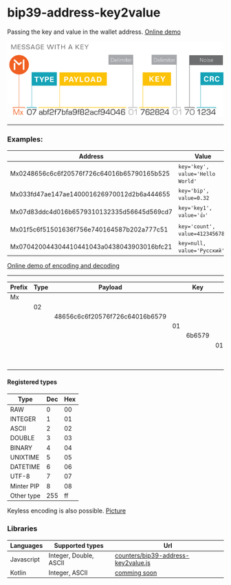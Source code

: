# bip39-address-key2value

Passing the key and value in the wallet address. [Online demo](https://counters.github.io/bip39-address-key2value/) 

![Message with key](docs/static/Message_with_a_key.png "Message with key")

----


### Examples:
Address | Value
--- | --- 
Mx0248656c6c6f20576f726c64016b65790165b525 | `key='key', value='Hello World'`
Mx033fd47ae147ae140001626970012d2b6a444655 | `key='bip', value=0.32`
Mx07d83ddc4d016b6579310132335d56645d569cd7 | `key='key1', value='👍'`
Mx01f5c6f51501636f756e740164587b202a777c51 | `key='count', value=4123456789`
Mx070420044304410441043a0438043903016bfc21 | `key=null, value='Русский'`
 
[Online demo of encoding and decoding](https://counters.github.io/bip39-address-key2value/) 

----

Prefix |Type| Payload | | Key|  |Noise| CRC | Description
---|---|---|---|---|---|---|---|---
Mx| | | | | | | |
| |02| | | | | | |Text ASCII
| | |48656c6c6f20576f726c64016b6579 | | | | | | Hello World
| | | |01
| | | | |6b6579 | | | |key
| | | | | |01
| | | | | | |65
| | | | | | | |b525

#### Registered types

Type | Dec | Hex
---|---|---
RAW|0|00
INTEGER|1|01
ASCII|2|02
DOUBLE|3|03
BINARY|4|04
UNIXTIME|5|05
DATETIME|6|06
UTF-8|7|07
Minter PIP|8|08
Other type|255|ff


Keyless encoding is also possible. [Picture](docs/static/Message_without_a_key.png)


### Libraries
Languages| Supported types | Url 
---|---|---
Javascript|Integer, Double, ASCII|[counters/bip39-address-key2value.js](https://github.com/counters/bip39-address-key2value.js)
Kotlin|Integer, ASCII|[comming soon](https://github.com/counters)
